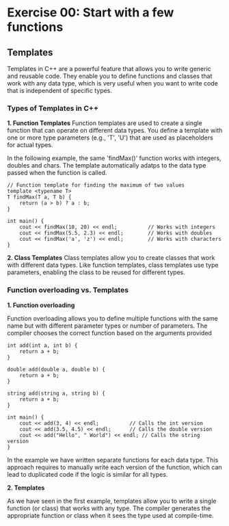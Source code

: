 # Exercise 00: Start with a few functions

## Templates

Templates in C++ are a powerful feature that allows you to write generic and reusable code. They enable you to define functions and classes that work with any data type, which is very useful when you want to write code that is independent of specific types. 

### Types of Templates in C++

**1. Function Templates**
Function templates are used to create a single function that can operate on different data types. You define a template with one or more type parameters (e.g., 'T', 'U') that are used as placeholders for actual types.

In the following example, the same 'findMax()' function works with integers, doubles and chars. The template automatically adatps to the data type passed when the function is called.

```
// Function template for finding the maximum of two values
template <typename T>
T findMax(T a, T b) {
    return (a > b) ? a : b;
}

int main() {
    cout << findMax(10, 20) << endl;          // Works with integers
    cout << findMax(5.5, 2.3) << endl;        // Works with doubles
    cout << findMax('a', 'z') << endl;        // Works with characters
}
```

**2. Class Templates**
Class templates allow you to create classes that work with different data types. Like function templates, class templates use type parameters, enabling the class to be reused for different types.

### Function overloading vs. Templates

**1. Function overloading**

Function overloading allows you to define multiple functions with the same name but with different parameter types or number of parameters. The compiler chooses the correct function based on the arguments provided

```
int add(int a, int b) {
    return a + b;
}

double add(double a, double b) {
    return a + b;
}

string add(string a, string b) {
    return a + b;
}

int main() {
    cout << add(3, 4) << endl;          // Calls the int version
    cout << add(3.5, 4.5) << endl;      // Calls the double version
    cout << add("Hello", " World") << endl; // Calls the string version
}
```
In the example we have written separate functions for each data type. This approach requires to manually write each version of the function, which can lead to duplicated code if the logic is similar for all types.


**2. Templates**

As we have seen in the first example, templates allow you to write a single function (or class) that works with any type. The compiler generates the appropriate function or class when it sees the type used at compile-time.

